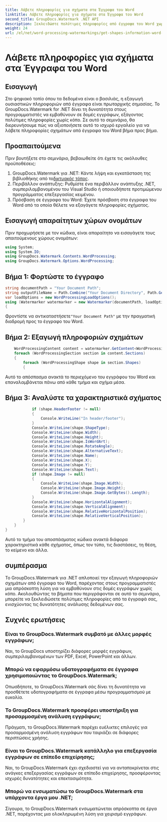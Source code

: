 ```yaml
---
title: Λάβετε πληροφορίες για σχήματα στα Έγγραφα του Word
linktitle: Λάβετε πληροφορίες για σχήματα στα Έγγραφα του Word
second_title: GroupDocs.Watermark .NET API
description: Ξεκλειδώστε πολύτιμες πληροφορίες από έγγραφα του Word χωρίς κόπο με το υδατογράφημα GroupDocs για .NET. Εξάγετε απρόσκοπτα πληροφορίες σχήματος για βελτιωμένη ανάλυση δεδομένων.
weight: 24
url: /el/net/word-processing-watermarkings/get-shapes-information-word-docs/
---
```


# Λάβετε πληροφορίες για σχήματα στα Έγγραφα του Word

## Εισαγωγή
Στο ψηφιακό τοπίο όπου τα δεδομένα είναι ο βασιλιάς, η εξαγωγή ουσιαστικών πληροφοριών από έγγραφα είναι πρωταρχικής σημασίας. Το GroupDocs.Watermark for .NET δίνει τη δυνατότητα στους προγραμματιστές να εμβαθύνουν σε δομές εγγράφων, εξάγοντας πολύτιμες πληροφορίες χωρίς κόπο. Σε αυτό το σεμινάριο, θα διερευνήσουμε πώς να αξιοποιήσετε αυτό το ισχυρό εργαλείο για να λάβετε πληροφορίες σχημάτων από έγγραφα του Word βήμα προς βήμα.
## Προαπαιτούμενα
Πριν βουτήξετε στο σεμινάριο, βεβαιωθείτε ότι έχετε τις ακόλουθες προϋποθέσεις:
1.  GroupDocs.Watermark για .NET: Κάντε λήψη και εγκατάσταση της βιβλιοθήκης από το[δικτυακός τόπος](https://releases.groupdocs.com/Watermark/net/).
2. Περιβάλλον ανάπτυξης: Ρυθμίστε ένα περιβάλλον ανάπτυξης .NET, συμπεριλαμβανομένου του Visual Studio ή οποιουδήποτε προτιμώμενου προγράμματος επεξεργασίας κειμένου.
3. Πρόσβαση σε έγγραφα του Word: Έχετε πρόσβαση στα έγγραφα του Word από τα οποία θέλετε να εξαγάγετε πληροφορίες σχήματος.

## Εισαγωγή απαραίτητων χώρων ονομάτων
Πριν προχωρήσετε με τον κώδικα, είναι απαραίτητο να εισαγάγετε τους απαιτούμενους χώρους ονομάτων:
```csharp
using System;
using System.IO;
using GroupDocs.Watermark.Contents.WordProcessing;
using GroupDocs.Watermark.Options.WordProcessing;
```
## Βήμα 1: Φορτώστε το έγγραφο
```csharp
string documentPath = "Your Document Path";
string outputFileName = Path.Combine("Your Document Directory", Path.GetFileName(documentPath));
var loadOptions = new WordProcessingLoadOptions();
using (Watermarker watermarker = new Watermarker(documentPath, loadOptions))
{
```
 Φροντίστε να αντικαταστήσετε`"Your Document Path"` με την πραγματική διαδρομή προς το έγγραφο του Word.
## Βήμα 2: Εξαγωγή πληροφοριών σχημάτων
```csharp
	WordProcessingContent content = watermarker.GetContent<WordProcessingContent>();
	foreach (WordProcessingSection section in content.Sections)
	{
		foreach (WordProcessingShape shape in section.Shapes)
		{
```
Αυτό το απόσπασμα ανακτά το περιεχόμενο του εγγράφου του Word και επαναλαμβάνεται πάνω από κάθε τμήμα και σχήμα μέσα.
## Βήμα 3: Αναλύστε τα χαρακτηριστικά σχήματος
```csharp
			if (shape.HeaderFooter != null)
			{
				Console.WriteLine("In header/footer");
			}
			Console.WriteLine(shape.ShapeType);
			Console.WriteLine(shape.Width);
			Console.WriteLine(shape.Height);
			Console.WriteLine(shape.IsWordArt);
			Console.WriteLine(shape.RotateAngle);
			Console.WriteLine(shape.AlternativeText);
			Console.WriteLine(shape.Name);
			Console.WriteLine(shape.X);
			Console.WriteLine(shape.Y);
			Console.WriteLine(shape.Text);
			if (shape.Image != null)
			{
				Console.WriteLine(shape.Image.Width);
				Console.WriteLine(shape.Image.Height);
				Console.WriteLine(shape.Image.GetBytes().Length);
			}
			Console.WriteLine(shape.HorizontalAlignment);
			Console.WriteLine(shape.VerticalAlignment);
			Console.WriteLine(shape.RelativeHorizontalPosition);
			Console.WriteLine(shape.RelativeVerticalPosition);
		}
	}
}
```
Αυτό το τμήμα του αποσπάσματος κώδικα ανακτά διάφορα χαρακτηριστικά κάθε σχήματος, όπως τον τύπο, τις διαστάσεις, τη θέση, το κείμενο και άλλα.

## συμπέρασμα
Το GroupDocs.Watermark για .NET απλοποιεί την εξαγωγή πληροφοριών σχημάτων από έγγραφα του Word, παρέχοντας στους προγραμματιστές μια απρόσκοπτη λύση για να εμβαθύνουν στις δομές εγγράφων χωρίς κόπο. Ακολουθώντας τα βήματα που περιγράφονται σε αυτό το σεμινάριο, μπορείτε να ξεκλειδώσετε πολύτιμες πληροφορίες από τα έγγραφά σας, ενισχύοντας τις δυνατότητες ανάλυσης δεδομένων σας.
## Συχνές ερωτήσεις
### Είναι το GroupDocs.Watermark συμβατό με άλλες μορφές εγγράφων;
Ναι, το GroupDocs υποστηρίζει διάφορες μορφές εγγράφων, συμπεριλαμβανομένων των PDF, Excel, PowerPoint και άλλων.
### Μπορώ να εφαρμόσω υδατογραφήματα σε έγγραφα χρησιμοποιώντας το GroupDocs.Watermark;
Οπωσδήποτε, το GroupDocs.Watermark σάς δίνει τη δυνατότητα να προσθέτετε υδατογραφήματα σε έγγραφα μέσω προγραμματισμού με ευκολία.
### Το GroupDocs.Watermark προσφέρει υποστήριξη για προσαρμοσμένη ανάλυση εγγράφων;
Πράγματι, το GroupDocs.Watermark παρέχει ευέλικτες επιλογές για προσαρμοσμένη ανάλυση εγγράφων που ταιριάζει σε διάφορες περιπτώσεις χρήσης.
### Είναι το GroupDocs.Watermark κατάλληλο για επεξεργασία εγγράφων σε επίπεδο επιχείρησης;
Ναι, το GroupDocs.Watermark έχει σχεδιαστεί για να ανταποκρίνεται στις ανάγκες επεξεργασίας εγγράφων σε επίπεδο επιχείρησης, προσφέροντας ισχυρές δυνατότητες και επεκτασιμότητα.
### Μπορώ να ενσωματώσω το GroupDocs.Watermark στα υπάρχοντα έργα μου .NET;
Σίγουρα, το GroupDocs.Watermark ενσωματώνεται απρόσκοπτα σε έργα .NET, παρέχοντας μια ολοκληρωμένη λύση για χειρισμό εγγράφων.